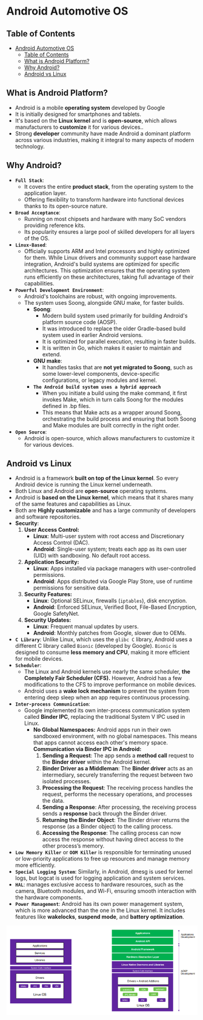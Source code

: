# Android Automotive OS

## Table of Contents

- [Android Automotive OS](#android-automotive-os)
  - [Table of Contents](#table-of-contents)
  - [What is Android Platform?](#what-is-android-platform)
  - [Why Android?](#why-android)
  - [Android vs Linux](#android-vs-linux)

## What is Android Platform?

- Android is a mobile **operating system** developed by Google
- It is initially designed for smartphones and tablets.
- It's based on the **Linux kernel** and is **open-source**, which allows manufacturers to **customize** it for various devices..
- Strong **developer** community have made Android a dominant platform across various industries, making it integral to many aspects of modern technology.

## Why Android?

- **`Full Stack`**:
  - It  covers the entire **product stack**, from the operating system to the application layer.
  - Offering flexibility to transform hardware into functional devices thanks to its open-source nature.
- **`Broad Acceptance`**:
  - Running on most chipsets and hardware with many SoC vendors providing reference kits.
  - Its popularity ensures a large pool of skilled developers for all layers of the OS.
- **`Linux-Based`**:
  - Officially supports ARM and Intel processors and highly optimized for them. While Linux drivers and community support ease hardware integration, Android's build systems are optimized for specific architectures.  This optimization ensures that the operating system runs efficiently on these architectures, taking full advantage of their capabilities.
- **`Powerful Development Environment`**:
  - Android's toolchains are robust, with ongoing improvements.
  - The system uses Soong, alongside GNU make, for faster builds.
    - **Soong**:
      - Modern build system used primarily for building Android's platform source code (AOSP).
      - It was introduced to replace the older Gradle-based build system used in earlier Android versions.
      - It is optimized for parallel execution, resulting in faster builds.
      - It is written in Go, which makes it easier to maintain and extend.
    - **GNU make**:
      - It handles tasks that are **not yet migrated to Soong**, such as some lower-level components, device-specific configurations, or legacy modules and kernel.
    - **`The Android build system uses a hybrid approach`**
      - When you initiate a build using the make command, it first invokes Make, which in turn calls Soong for the modules defined in .bp files.
      - This means that Make acts as a wrapper around Soong, orchestrating the build process and ensuring that both Soong and Make modules are built correctly in the right order.
- **`Open Source`**:
  - Android is open-source, which allows manufacturers to customize it for various devices.

## Android vs Linux

- Android is a framework **built on top of the Linux kernel**. So every Android device is running the Linux kernel underneath.
- Both Linux and Android are **open-source** operating systems.
- Android is **based on the Linux kernel**, which means that it shares many of the same features and capabilities as Linux.
- Both are **Highly customizable** and has a large community of developers and software repositories.
- **Security**:
    1. **User Access Control:**
        - **Linux**: Multi-user system with root access and Discretionary Access Control (DAC).
        - **Android**: Single-user system; treats each app as its own user (UID) with sandboxing. No default root access.
    2. **Application Security:**
        - **Linux**: Apps installed via package managers with user-controlled permissions.
        - **Android**: Apps distributed via Google Play Store, use of runtime permissions for sensitive data.
    3. **Security Features:**
        - **Linux**: Optional SELinux, firewalls (`iptables`), disk encryption.
        - **Android**: Enforced SELinux, Verified Boot, File-Based Encryption, Google SafetyNet.
    4. **Security Updates:**
        - **Linux**: Frequent manual updates by users.
        - **Android**: Monthly patches from Google, slower due to OEMs.
- **`C Library`**: Unlike Linux, which uses the `glibc C` library, Android uses a different C library called `Bionic` (developed by Google). `Bionic` is designed to consume **less memory and CPU**, making it more efficient for mobile devices.
- **`Scheduler`**:
  - The Linux and Android kernels use nearly the same scheduler, **the Completely Fair Scheduler (CFS).** However, Android has a few modifications to the CFS to improve performance on mobile devices.
  - Android uses a **wake lock mechanism** to prevent the system from entering deep sleep when an app requires continuous processing.
- **`Inter-process Communication`**:
  - Google implemented its own inter-process communication system called **Binder IPC**, replacing the traditional System V IPC used in Linux.
    - **No Global Namespaces:** Android apps run in their own sandboxed environment, with no global namespaces. This means that apps cannot access each other's memory space.
        **Communication via Binder IPC in Android:**
        1. **Sending a Request**: The app sends a **method call** request to the **Binder driver** within the Android kernel.
        2. **Binder Driver as a Middleman**: The **Binder driver** acts as an intermediary, securely transferring the request between two isolated processes.
        3. **Processing the Request**: The receiving process handles the request, performs the necessary operations, and processes the data.
        4. **Sending a Response**: After processing, the receiving process sends a **response** back through the Binder driver.
        5. **Returning the Binder Object**: The     Binder driver returns the response (as a Binder object) to the calling process.
        6. **Accessing the Response**: The calling process can now access the response without having direct access to the other process’s memory.
- **`Low Memory Killer`** or **`OOM Killer`** is responsible for terminating unused or low-priority applications to free up resources and manage memory more efficiently.
- **`Special Logging System`**: Similarly, in Android, dmesg is used for kernel logs, but logcat is used for logging application and system services.
- **`HAL`**: manages exclusive access to hardware resources, such as the camera, Bluetooth modules, and Wi-Fi, ensuring smooth interaction with the hardware components.
- **`Power Management`**: Android has its own power management system, which is more advanced than the one in the Linux kernel. It includes features like **wakelocks**, **suspend mode**, and **battery optimization**.

![alt text](imgs/image.png)
